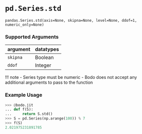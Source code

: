 # `pd.Series.std`

`pandas.Series.std(axis=None, skipna=None, level=None, ddof=1, numeric_only=None)`

### Supported Arguments

| argument | datatypes |
|-----------------------------|-------------------------------------|
| `skipna` | Boolean |
| `ddof` | Integer |

!!! note
\- Series type must be numeric
\- Bodo does not accept any additional arguments to pass to the
function

### Example Usage

```py
>>> @bodo.jit
... def f(S):
...     return S.std()
>>> S = pd.Series(np.arange(100)) % 7
>>> f(S)
2.021975231891785
```
